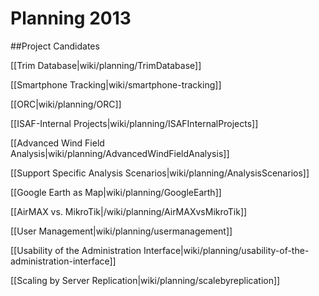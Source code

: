 # Planning 2013

##Project Candidates

[[Trim Database|wiki/planning/TrimDatabase]]

[[Smartphone Tracking|wiki/smartphone-tracking]]

[[ORC|wiki/planning/ORC]]

[[ISAF-Internal Projects|wiki/planning/ISAFInternalProjects]]

[[Advanced Wind Field Analysis|wiki/planning/AdvancedWindFieldAnalysis]]

[[Support Specific Analysis Scenarios|wiki/planning/AnalysisScenarios]]

[[Google Earth as Map|wiki/planning/GoogleEarth]]

[[AirMAX vs. MikroTik|/wiki/planning/AirMAXvsMikroTik]]

[[User Management|wiki/planning/usermanagement]]

[[Usability of the Administration Interface|wiki/planning/usability-of-the-administration-interface]]

[[Scaling by Server Replication|wiki/planning/scalebyreplication]]